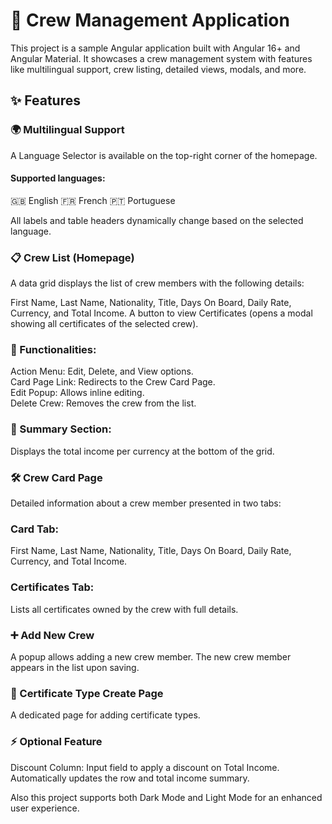 # 🚢 Crew Management Application
This project is a sample Angular application built with Angular 16+ and Angular Material. It showcases a crew management system with features like multilingual support, crew listing, detailed views, modals, and more. 

## ✨ Features
### 🌍 Multilingual Support
A Language Selector is available on the top-right corner of the homepage.
#### Supported languages:
🇬🇧 English
🇫🇷 French
🇵🇹 Portuguese  

All labels and table headers dynamically change based on the selected language.

### 📋 Crew List (Homepage)
A data grid displays the list of crew members with the following details:

First Name, Last Name, Nationality, Title, Days On Board, Daily Rate, Currency, and Total Income.
A button to view Certificates (opens a modal showing all certificates of the selected crew).

### 🔗 Functionalities:
Action Menu: Edit, Delete, and View options.  
Card Page Link: Redirects to the Crew Card Page.  
Edit Popup: Allows inline editing.  
Delete Crew: Removes the crew from the list.  

### 📝 Summary Section:

Displays the total income per currency at the bottom of the grid.  

### 🛠 Crew Card Page

Detailed information about a crew member presented in two tabs:

### Card Tab:
First Name, Last Name, Nationality, Title, Days On Board, Daily Rate, Currency, and Total Income.
### Certificates Tab:
Lists all certificates owned by the crew with full details.

### ➕ Add New Crew
A popup allows adding a new crew member. The new crew member appears in the list upon saving.

### 📑 Certificate Type Create Page
A dedicated page for adding certificate types.

### ⚡ Optional Feature
Discount Column:
Input field to apply a discount on Total Income.
Automatically updates the row and total income summary.

Also this project supports both Dark Mode and Light Mode for an enhanced user experience.


